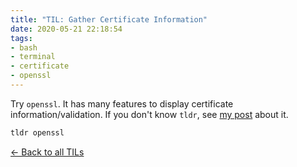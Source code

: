 ```yaml
---
title: "TIL: Gather Certificate Information"
date: 2020-05-21 22:18:54
tags:
- bash
- terminal
- certificate
- openssl
---
```


Try `openssl`. It has many features to display certificate information/validation. If you don't know `tldr`, see [my post](../../19/tldr) about it.

```bash
tldr openssl
```

[<- Back to all TILs](../../19/til/)
